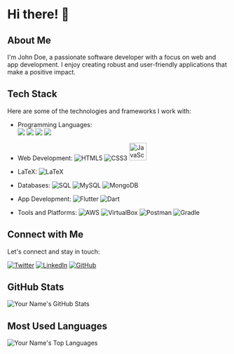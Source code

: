 # Hi there! 👋

## About Me
I'm John Doe, a passionate software developer with a focus on web and app development. I enjoy creating robust and user-friendly applications that make a positive impact.

## Tech Stack
Here are some of the technologies and frameworks I work with:

- Programming Languages:  
  <img src="https://img.shields.io/badge/-C-00599C?style=flat&logo=c&logoColor=white&logoWidth=40"/>
  <img src="https://img.shields.io/badge/-C++-00599C?style=flat&logo=c%2B%2B&logoColor=white&logoWidth=40"/>
  <img src="https://img.shields.io/badge/-Python-3776AB?style=flat&logo=python&logoColor=white&logoWidth=40"/>
  <img src="https://img.shields.io/badge/-Java-007396?style=flat&logo=java&logoColor=white&logoWidth=40"/>


- Web Development:
  ![HTML5](https://img.shields.io/badge/-HTML5-E34F26?style=flat&logo=html5&logoColor=white&logoWidth=40)
  ![CSS3](https://img.shields.io/badge/-CSS3-1572B6?style=flat&logo=css3&logoColor=white&logoWidth=40) <img src="https://camo.githubusercontent.com/442c452cb73752bb1914ce03fce2017056d651a2099696b8594ddf5ccc74825e/68747470733a2f2f63646e2e6a7364656c6976722e6e65742f67682f64657669636f6e732f64657669636f6e2f69636f6e732f6a6176617363726970742f6a6176617363726970742d6f726967696e616c2e737667" alt="JavaScript" width="40"/>



- LaTeX:
  ![LaTeX](https://img.shields.io/badge/-LaTeX-008080?style=flat&logo=latex&logoColor=white&logoWidth=40)

- Databases:
  ![SQL](https://img.shields.io/badge/-SQL-4479A1?style=flat&logo=postgresql&logoColor=white&logoWidth=40)
  ![MySQL](https://img.shields.io/badge/-MySQL-4479A1?style=flat&logo=mysql&logoColor=white&logoWidth=40)
  ![MongoDB](https://img.shields.io/badge/-MongoDB-47A248?style=flat&logo=mongodb&logoColor=white&logoWidth=40)

- App Development:
  ![Flutter](https://img.shields.io/badge/-Flutter-02569B?style=flat&logo=flutter&logoColor=white&logoWidth=40)
  ![Dart](https://img.shields.io/badge/-Dart-0175C2?style=flat&logo=dart&logoColor=white&logoWidth=40)

- Tools and Platforms:
  ![AWS](https://img.shields.io/badge/-AWS-232F3E?style=flat&logo=amazon-aws&logoColor=white&logoWidth=40)
  ![VirtualBox](https://img.shields.io/badge/-VirtualBox-183A61?style=flat&logo=virtualbox&logoColor=white&logoWidth=40)
  ![Postman](https://img.shields.io/badge/-Postman-FF6C37?style=flat&logo=postman&logoColor=white&logoWidth=40)
  ![Gradle](https://img.shields.io/badge/-Gradle-02303A?style=flat&logo=gradle&logoColor=white&logoWidth=40)

## Connect with Me
Let's connect and stay in touch:

[![Twitter](https://img.shields.io/badge/-Twitter-1DA1F2?style=flat&logo=twitter&logoColor=white)]([https://twitter.com/your_twitter_handle](https://twitter.com/ShirkeAryan2234))
[![LinkedIn](https://img.shields.io/badge/-LinkedIn-0077B5?style=flat&logo=linkedin&logoColor=white)]([https://www.linkedin.com/in/your_linkedin_profile](https://www.linkedin.com/in/aryan-shirke/))
[![GitHub](https://img.shields.io/badge/-GitHub-181717?style=flat&logo=github&logoColor=white)]([https://github.com/your_github_username](https://github.com/HiBorn4))

## GitHub Stats
![Your Name's GitHub Stats](https://github-readme-stats.vercel.app/api?username=HiBorn4&show_icons=true&theme=radical)

## Most Used Languages
![Your Name's Top Languages](https://github-readme-stats.vercel.app/api/top-langs/?username=HiBorn4&layout=compact&theme=radical)

